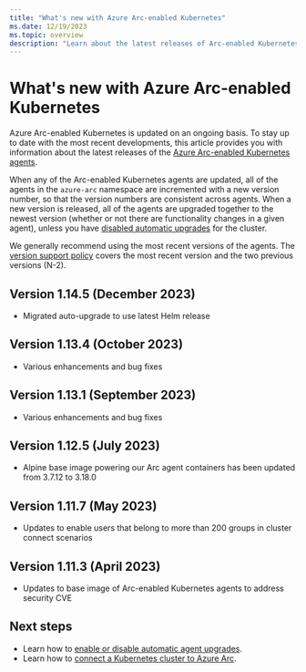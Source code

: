 ```yaml
---
title: "What's new with Azure Arc-enabled Kubernetes"
ms.date: 12/19/2023
ms.topic: overview
description: "Learn about the latest releases of Arc-enabled Kubernetes."
---
```


# What's new with Azure Arc-enabled Kubernetes

Azure Arc-enabled Kubernetes is updated on an ongoing basis. To stay up to date with the most recent developments, this article provides you with information about the latest releases of the [Azure Arc-enabled Kubernetes agents](conceptual-agent-overview.md).

When any of the Arc-enabled Kubernetes agents are updated, all of the agents in the `azure-arc` namespace are incremented with a new version number, so that the version numbers are consistent across agents. When a new version is released, all of the agents are upgraded together to the newest version (whether or not there are functionality changes in a given agent), unless you have [disabled automatic upgrades](agent-upgrade.md) for the cluster.

We generally recommend using the most recent versions of the agents. The [version support policy](agent-upgrade.md#version-support-policy) covers the most recent version and the two previous versions (N-2).

## Version 1.14.5 (December 2023)

- Migrated auto-upgrade to use latest Helm release

## Version 1.13.4 (October 2023)

- Various enhancements and bug fixes

## Version 1.13.1 (September 2023)

- Various enhancements and bug fixes

## Version 1.12.5 (July 2023)

- Alpine base image powering our Arc agent containers has been updated from 3.7.12 to 3.18.0

## Version 1.11.7 (May 2023)

- Updates to enable users that belong to more than 200 groups in cluster connect scenarios

## Version 1.11.3 (April 2023)

- Updates to base image of Arc-enabled Kubernetes agents to address security CVE

## Next steps

- Learn how to [enable or disable automatic agent upgrades](agent-upgrade.md).
- Learn how to [connect a Kubernetes cluster to Azure Arc](quickstart-connect-cluster.md).